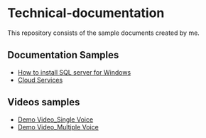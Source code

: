 # Technical-documentation
This repository consists of the sample documents created by me.

## Documentation Samples

- [How to install SQL server for Windows](Docs/SQL/Install_SQL.md)
- [Cloud Services](Docs/CloudServices/CloudServices.md)

## Videos samples

- [Demo Video_Single Voice](https://github.com/manojmandya07/Technical-documentation-Samples/raw/main/SampleVideos/Demo_SingleVoice.mp4)
- [Demo Video_Multiple Voice](https://github.com/manojmandya07/Technical-documentation-Samples/raw/main/SampleVideos/Demo_MultipleVoice.mp4)

